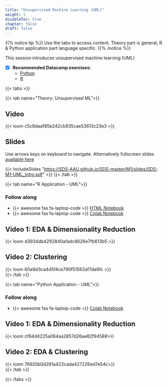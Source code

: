 ```yaml
---
title: "Unsupervised Machine Learning (UML)"
weight: 1
disableToc: true
chapter: false
draft: false
---
```


{{% notice tip %}} Use the tabs to access content. Theory part is general, R & Python application part language specific.
{{% /notice %}}

This session introduces unsupervised machine learning (UML)

* [X] **Recommended Datacamp exercises:**
   * [Python](https://learn.datacamp.com/courses/unsupervised-learning-in-python) 
   * [R](https://learn.datacamp.com/courses/unsupervised-learning-in-r)

{{< tabs >}}

{{< tab name="Theory: Unsupervised ML">}}
  <h2>Video</h2>
  {{< loom  c5c8daaf85b242cb935cae53613c23e3 >}}
  
  <h2>Slides</h2>  
  Use arrows keys on keyboard to navigate. Alternatively fullscreen slides <a href="https://SDS-AAU.github.io/SDS-master/M1/slides/SDS-M1-UML_Intro.pdf" target="_blank">available here</a>
    
  {{< IncludeSlides "https://SDS-AAU.github.io/SDS-master/M1/slides/SDS-M1-UML_Intro.pdf" >}}
{{< /tab >}}



{{< tab name="R Application - UML">}}
<div>
   <h3>Follow along</h3>
  <ul>
    <li> {{< awesome fas fa-laptop-code >}} <a href="https://sds-aau.github.io/SDS-master/M1/Notebooks/UML_application_R.nb.html" target="_blank">HTML Notebook</a> </li>
    <li> {{< awesome fas fa-laptop-code >}} <a href="https://colab.research.google.com/github/SDS-AAU/SDS-master/blob/master/M1/Notebooks/UML_application_R.ipynb" target="_blank">Colab Notebook</a> </li>
  </ul>

  <h2>Video 1: EDA & Dimensionality Reduction</h2>
  {{< loom d3934db4292840afadc8626e7fb613b5 >}}
  
  <h2>Video 2: Clustering</h2>
  {{< loom 60a9d3ca4d5f4ce790f51562af7da6fc >}}
</div>
{{< /tab >}}


  
{{< tab name="Python Application - UML">}}
<div>
   <h3>Follow along</h3> 
  <ul>
    <li> {{< awesome fas fa-laptop-code >}} <a href="https://colab.research.google.com/github/SDS-AAU/SDS-master/blob/master/M1/notebooks/ML_intro_UML.ipynb" target="_blank">Colab Notebook</a> </li>
  </ul>

  <h2>Video 1: EDA & Dimensionality Reduction</h2>
  {{< loom cf84d4225a064aa2857d26ae82f94588>}}
  
  <h2>Video 2: EDA & Clustering</h2>
  {{< loom 76920b0d281a422cada427226ed7e54c>}}
</div>
{{< /tab >}}

{{< /tabs >}}
